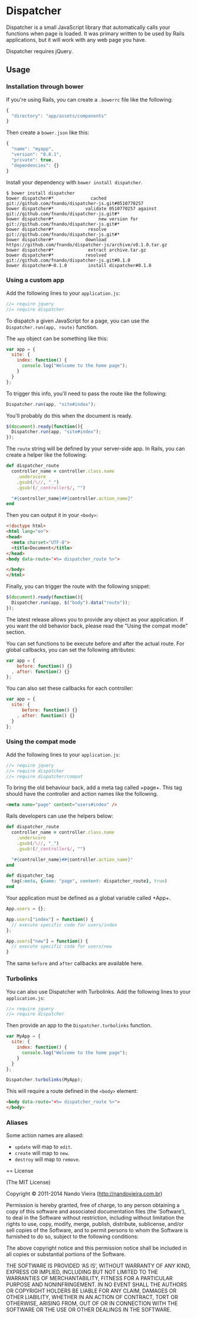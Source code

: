 # Dispatcher

Dispatcher is a small JavaScript library that automatically calls your functions when page is loaded. It was primary written to be used by Rails applications, but it will work with any web page you have.

Dispatcher requires jQuery.

## Usage

### Installation through bower

If you're using Rails, you can create a `.bowerrc` file like the following:

```javascript
{
  "directory": "app/assets/components"
}
```

Then create a `bower.json` like this:

```javascript
{
  "name": "myapp",
  "version": "0.0.1",
  "private": true,
  "dependencies": {}
}
```

Install your dependency with `bower install dispatcher`.

```text
$ bower install dispatcher
bower dispatcher#*              cached git://github.com/fnando/dispatcher-js.git#0510770257
bower dispatcher#*            validate 0510770257 against git://github.com/fnando/dispatcher-js.git#*
bower dispatcher#*                 new version for git://github.com/fnando/dispatcher-js.git#*
bower dispatcher#*             resolve git://github.com/fnando/dispatcher-js.git#*
bower dispatcher#*            download https://github.com/fnando/dispatcher-js/archive/v0.1.0.tar.gz
bower dispatcher#*             extract archive.tar.gz
bower dispatcher#*            resolved git://github.com/fnando/dispatcher-js.git#0.1.0
bower dispatcher#~0.1.0        install dispatcher#0.1.0
```

### Using a custom app

Add the following lines to your `application.js`:

```javascript
//= require jquery
//= require dispatcher
```

To dispatch a given JavaScript for a page, you can use the `Dispatcher.run(app, route)` function.

The `app` object can be something like this:

```javascript
var app = {
  site: {
    index: function() {
      console.log("Welcome to the home page");
    }
  }
};
```

To trigger this info, you'll need to pass the route like the following:

```javascript
Dispatcher.run(app, "site#index");
```

You'll probably do this when the document is ready.

```javascript
$(document).ready(function(){
  Dispatcher.run(app, "site#index");
});
```

The `route` string will be defined by your server-side app. In Rails, you can create a helper like the following:

```ruby
def dispatcher_route
  controller_name = controller.class.name
    .underscore
    .gsub(/\//, "_")
    .gsub!(/_controller$/, "")

  "#{controller_name}##{controller.action_name}"
end
```

Then you can output it in your `<body>`:

```html
<!doctype html>
<html lang="en">
<head>
  <meta charset="UTF-8">
  <title>Document</title>
</head>
<body data-route="<%= dispatcher_route %>">

</body>
</html>
```

Finally, you can trigger the route with the following snippet:

```javascript
$(document).ready(function(){
  Dispatcher.run(app, $("body").data("route"));
});
```

The latest release allows you to provide any object as your application. If you want the old behavior back, please read the "Using the compat mode" section.

You can set functions to be execute before and after the actual route. For global callbacks, you can set the following attributes:

```javascript
var app = {
    before: function() {}
  , after: function() {}
};
```

You can also set these callbacks for each controller:

```javascript
var app = {
  site: {
      before: function() {}
    , after: function() {}
  }
};
```

### Using the compat mode

Add the following lines to your `application.js`:

```javascript
//= require jquery
//= require dispatcher
//= require dispatcher/compat
```

To bring the old behaviour back, add a meta tag called +page+. This tag should have the controller and action names like the following.

```html
<meta name="page" content="users#index" />
```

Rails developers can use the helpers below:

```ruby
def dispatcher_route
  controller_name = controller.class.name
    .underscore
    .gsub(/\//, "_")
    .gsub!(/_controller$/, "")

  "#{controller_name}##{controller.action_name}"
end

def dispatcher_tag
  tag(:meta, {name: "page", content: dispatcher_route}, true)
end
```

Your application must be defined as a global variable called +App+.

```javascript
App.users = {};

App.users["index"] = function() {
  // execute specific code for users/index
};

App.users["new"] = function() {
  // execute specific code for users/new
}
```

The same `before` and `after` callbacks are available here.

### Turbolinks

You can also use Dispatcher with Turbolinks. Add the following lines to your `application.js`:

```javascript
//= require jquery
//= require dispatcher
```

Then provide an app to the `Dispatcher.turbolinks` function.

```javascript
var MyApp = {
  site: {
    index: function() {
      console.log("Welcome to the home page");
    }
  }
};

Dispatcher.turbolinks(MyApp);
```

This will require a route defined in the `<body>` element:

```html
<body data-route="<%= dispatcher_route %>">
</body>
```

### Aliases

Some action names are aliased:

- `update` will map to `edit`.
- `create` will map to `new`.
- `destroy` will map to `remove`.

== License

(The MIT License)

Copyright © 2011-2014 Nando Vieira (http://nandovieira.com.br)

Permission is hereby granted, free of charge, to any person obtaining a copy of this software and associated documentation files (the ‘Software’), to deal in the Software without restriction, including without limitation the rights to use, copy, modify, merge, publish, distribute, sublicense, and/or sell copies of the Software, and to permit persons to whom the Software is furnished to do so, subject to the following conditions:

The above copyright notice and this permission notice shall be included in all copies or substantial portions of the Software.

THE SOFTWARE IS PROVIDED ‘AS IS’, WITHOUT WARRANTY OF ANY KIND, EXPRESS OR IMPLIED, INCLUDING BUT NOT LIMITED TO THE WARRANTIES OF MERCHANTABILITY, FITNESS FOR A PARTICULAR PURPOSE AND NONINFRINGEMENT. IN NO EVENT SHALL THE AUTHORS OR COPYRIGHT HOLDERS BE LIABLE FOR ANY CLAIM, DAMAGES OR OTHER LIABILITY, WHETHER IN AN ACTION OF CONTRACT, TORT OR OTHERWISE, ARISING FROM, OUT OF OR IN CONNECTION WITH THE SOFTWARE OR THE USE OR OTHER DEALINGS IN THE SOFTWARE.

